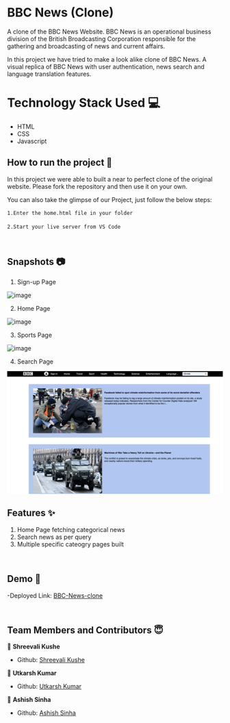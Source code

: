 # BBC News (Clone)

<p>A clone of the BBC News Website. BBC News is an operational business division of the British Broadcasting Corporation responsible for the gathering and broadcasting of news and current affairs.</p>
  
  <p>In this project we have tried to make a look alike clone of BBC News. A visual replica of BBC News with user authentication, news search and language translation features. </p>
  
  # Technology Stack Used 💻
- HTML
- CSS
- Javascript

## How to run the project 📑

In this project we were able to built a near to perfect clone of the original website. Please fork the repository and then use it on your own.

You can also take the glimpse of our Project, just follow the below steps:

    1.Enter the home.html file in your folder

    2.Start your live server from VS Code

<br>

## Snapshots 📷

1. Sign-up Page

  ![image](https://user-images.githubusercontent.com/74674737/146934950-e538ccc2-d36b-4900-bd8d-078010366cf3.png)
  
2. Home Page

  ![image](https://user-images.githubusercontent.com/74674737/146935382-82a4f03d-3f02-4afc-aa02-43c0a21bff1d.png)
  
3. Sports Page

  ![image](https://user-images.githubusercontent.com/74674737/146934878-aaec90c4-ca4b-4c1d-be9a-5baac0dcf129.png)
  
4. Search Page
  
  ![image](https://github.com/shreevalikushe/BBC_Clone/blob/main/images/Search%20Page.png)
  
  
  
  
## Features ✨

1. Home Page fetching categorical news
2. Search news as per query
3. Multiple specific cateogry pages built
<br/>

## Demo 🎥

-Deployed Link: [BBC-News-clone](https://bbc-news-clone-website.netlify.app/)


<br/>

## Team Members and Contributors 😇

👤 **Shreevali Kushe**

- Github: [Shreevali Kushe](https://github.com/shreevalikushe)

👤 **Utkarsh Kumar**

- Github: [Utkarsh Kumar](https://github.com/utkrsh2505)

👤 **Ashish Sinha**

- Github: [Ashish Sinha](https://github.com/a4aks)


